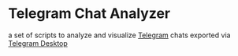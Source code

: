 Telegram Chat Analyzer
===
a set of scripts to analyze and visualize [Telegram](https://telegram.org/) chats exported via [Telegram Desktop](https://desktop.telegram.org/)

